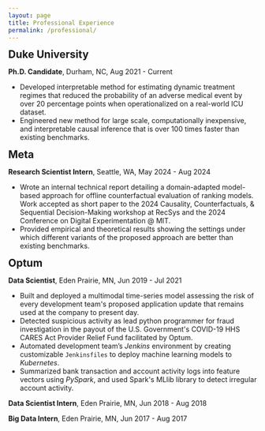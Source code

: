 ```yaml
---
layout: page
title: Professional Experience
permalink: /professional/
---
```


<span style="font-size:1.5em;">**Duke University**</span>

 **Ph.D. Candidate**, Durham, NC, Aug 2021 - Current

- Developed interpretable method for estimating dynamic treatment regimes that reduced the probability of an adverse 
medical event by over 20 percentage points when operationalized on a real-world ICU dataset. 
- Engineered new method for large scale, computationally inexpensive, and interpretable causal inference that is over 
100 times faster than existing benchmarks.


<span style="font-size:1.5em;">**Meta**</span>

 **Research Scientist Intern**, Seattle, WA, May 2024 - Aug 2024 
 
- Wrote an internal technical report detailing a domain-adapted model-based approach for offline counterfactual 
evaluation of ranking models. Work accepted as short paper to the 2024 Causality, Counterfactuals, & Sequential 
Decision-Making workshop at RecSys  and the 2024 Conference on Digital Experimentation @ MIT. 
- Provided empirical and theoretical results showing the settings under which different variants of the proposed 
approach are better than existing benchmarks.


<span style="font-size:1.5em;">**Optum**</span>

**Data Scientist**, Eden Prairie, MN, Jun 2019 - Jul 2021

- Built and deployed a multimodal time-series model assessing the risk of every development team's proposed application update that remains used at the company to present day. 
- Detected suspicious activity as lead python programmer for fraud investigation in the payout of the U.S. Government's COVID-19 HHS CARES Act Provider Relief Fund facilitated by Optum. 
- Automated development team’s *Jenkins* environment by creating customizable `Jenkinsfiles` to deploy machine learning models to *Kubernetes*. 
- Summarized bank transaction and account activity logs into feature vectors using *PySpark*, and used Spark's MLlib library to detect irregular account activity.


**Data Scientist Intern**, Eden Prairie, MN, Jun 2018 - Aug 2018

**Big Data Intern**, Eden Prairie, MN, Jun 2017 - Aug 2017
